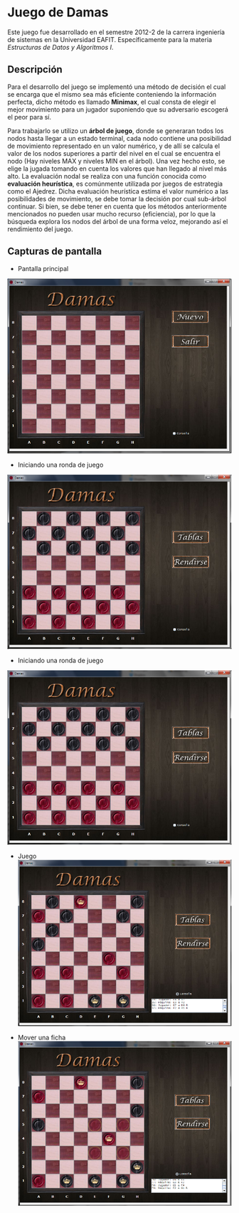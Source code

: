 Juego de Damas
========

Este juego fue desarrollado en el semestre 2012-2 de la carrera ingeniería de sistemas en la Universidad EAFIT.
Específicamente para la materia *Estructuras de Datos y Algoritmos I*.

Descripción
-----
Para el desarrollo del juego se implementó una método de decisión el cual se encarga que el mismo sea más eficiente conteniendo la información perfecta, dicho método es llamado **Minimax**, el cual consta de elegir el mejor movimiento para un jugador suponiendo que su adversario escogerá el peor para sí.

Para trabajarlo se utilizo un **árbol de juego**, donde se generaran todos los nodos hasta llegar a un estado terminal, cada nodo contiene una posibilidad de movimiento representado en un valor numérico, y de allí se calcula el valor de los nodos superiores a partir del nivel en el cual se encuentra el nodo (Hay niveles MAX y niveles MIN en el árbol). Una vez hecho esto, se elige la jugada tomando en cuenta los valores que han llegado al nivel más alto. La evaluación nodal se realiza con una función conocida como **evaluación heurística**, es comúnmente utilizada por juegos de estrategia como el Ajedrez. Dicha evaluación heurística estima el valor numérico a las posibilidades de movimiento, se debe tomar la decisión por cual sub-árbol continuar. Si bien, se debe tener en cuenta que los métodos anteriormente mencionados no pueden usar mucho recurso (eficiencia), por lo que la búsqueda explora los nodos del árbol de una forma veloz, mejorando así el rendimiento del juego.

Capturas de pantalla
----

* Pantalla principal

![alt img](https://github.com/svanegas/checkers/blob/master/screenshots/home.png)

* Iniciando una ronda de juego

![alt img](https://github.com/svanegas/checkers/blob/master/screenshots/new_game.png)

* Iniciando una ronda de juego

![alt img](https://github.com/svanegas/checkers/blob/master/screenshots/new_game.png)

* Juego
![alt img](https://github.com/svanegas/checkers/blob/master/screenshots/gameplay.png)

* Mover una ficha
![alt img](https://github.com/svanegas/checkers/blob/master/screenshots/move.png)

